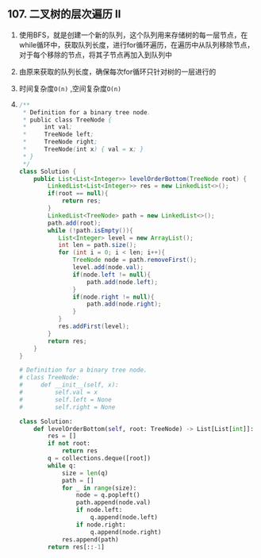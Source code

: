 ## 107. 二叉树的层次遍历 Ⅱ

1. 使用BFS，就是创建一个新的队列，这个队列用来存储树的每一层节点，在while循环中，获取队列长度，进行for循环遍历，在遍历中从队列移除节点，对于每个移除的节点，将其子节点再加入到队列中

2. 由原来获取的队列长度，确保每次for循环只针对树的一层进行的

3. 时间复杂度`O(n)` ,空间复杂度`O(n)`

4. ```java
   /**
    * Definition for a binary tree node.
    * public class TreeNode {
    *     int val;
    *     TreeNode left;
    *     TreeNode right;
    *     TreeNode(int x) { val = x; }
    * }
    */
   class Solution {
       public List<List<Integer>> levelOrderBottom(TreeNode root) {
           LinkedList<List<Integer>> res = new LinkedList<>();
           if(root == null){
               return res;
           }
           LinkedList<TreeNode> path = new LinkedList<>();
           path.add(root);
           while (!path.isEmpty()){
              List<Integer> level = new ArrayList();
              int len = path.size();
              for (int i = 0; i < len; i++){
                  TreeNode node = path.removeFirst();
                  level.add(node.val);
                  if(node.left != null){
                      path.add(node.left);
                  }
                  if(node.right != null){
                      path.add(node.right);
                  }
              }
              res.addFirst(level);
           }
           return res;
       }
   }
   ```

   ```python
   # Definition for a binary tree node.
   # class TreeNode:
   #     def __init__(self, x):
   #         self.val = x
   #         self.left = None
   #         self.right = None
   
   class Solution:
       def levelOrderBottom(self, root: TreeNode) -> List[List[int]]:
           res = []
           if not root:
               return res
           q = collections.deque([root])
           while q:
               size = len(q)
               path = []
               for _ in range(size):
                   node = q.popleft()
                   path.append(node.val)
                   if node.left:
                       q.append(node.left)
                   if node.right:
                       q.append(node.right)
               res.append(path)
           return res[::-1]
   ```

   